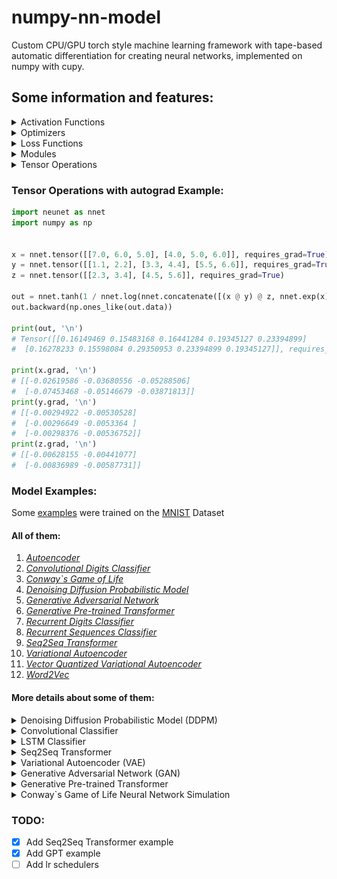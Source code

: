 # numpy-nn-model
Сustom CPU/GPU torch style machine learning framework with tape-based automatic differentiation for creating neural networks, implemented on numpy with cupy.

## Some information and features:

<details>
<summary>Activation Functions</summary>

1) Sigmoid
2) Tanh
3) Softmax
4) LogSoftmax
5) Softplus
6) Softsign
7) Swish
8) Mish
9) TanhExp
10) ReLU
11) LeakyReLU
12) ELU
13) SELU
14) GELU

*[See Activation Functions...](neunet/nn/activations.py)*

</details>


<details>
<summary>Optimizers</summary>

1) SGD
2) Momentum
3) RMSProp
4) Adam
5) NAdam
6) AdaMax
7) AdaGrad
8) AdaDelta

*[See Optimizers...](neunet/optim.py)*

</details>


<details>
<summary>Loss Functions</summary>

1) MSELoss
2) BCELoss
3) CrossEntropyLoss
4) NLLLoss
5) L1Loss
6) KLDivLoss

*[See Loss Functions...](neunet/nn/losses.py)*

</details>


<details>
<summary>Modules</summary>

1) Linear
2) Dropout
3) BatchNorm1d
4) BatchNorm2d
5) LayerNorm
6) RMSNorm
7) Conv2d
8) ConvTranspose2d
9) MaxPool2d
10) AvgPool2d
11) ZeroPad2d
12) Flatten
13) Embedding
14) Bidirectional
15) RNN
16) LSTM
17) GRU

*[See Modules...](neunet/nn/layers)*

</details>


<details>
<summary>Tensor Operations</summary>

1) add, sub, mul, div, matmul, abs
2) sum, mean, var, max, min, maximum, minimum, argmax, argmin   
3) transpose, swapaxes, reshape, concatenate, flip, slicing
4) power, exp, log, sqrt, sin, cos, tanh
5) ones, zeros, ones_like, zeros_like, arange, rand, randn

</details>


### Tensor Operations with autograd Example:
```python
import neunet as nnet
import numpy as np


x = nnet.tensor([[7.0, 6.0, 5.0], [4.0, 5.0, 6.0]], requires_grad=True)
y = nnet.tensor([[1.1, 2.2], [3.3, 4.4], [5.5, 6.6]], requires_grad=True)
z = nnet.tensor([[2.3, 3.4], [4.5, 5.6]], requires_grad=True)

out = nnet.tanh(1 / nnet.log(nnet.concatenate([(x @ y) @ z, nnet.exp(x) / nnet.sqrt(x)], axis = 1)))
out.backward(np.ones_like(out.data))

print(out, '\n')
# Tensor([[0.16149469 0.15483168 0.16441284 0.19345127 0.23394899]
#  [0.16278233 0.15598084 0.29350953 0.23394899 0.19345127]], requires_grad=True)

print(x.grad, '\n')
# [[-0.02619586 -0.03680556 -0.05288506]
#  [-0.07453468 -0.05146679 -0.03871813]]
print(y.grad, '\n')
# [[-0.00294922 -0.00530528]
#  [-0.00296649 -0.0053364 ]
#  [-0.00298376 -0.00536752]]
print(z.grad, '\n')
# [[-0.00628155 -0.00441077]
#  [-0.00836989 -0.00587731]]
```



### Model Examples:
Some [examples](examples/) were trained on the [MNIST](https://pjreddie.com/projects/mnist-in-csv/) Dataset   

#### All of them:
1. *[Autoencoder](examples/ae.py)*        
2. *[Convolutional Digits Classifier](examples/convolutional_digits_classifier.py)*    
3. *[Conway`s Game of Life](examples/conway.py)*  
4. *[Denoising Diffusion Probabilistic Model](examples/ddpm.py)*
5. *[Generative Adversarial Network](examples/gan.py)*     
6. *[Generative Pre-trained Transformer](examples/gpt.py)*
7. *[Recurrent Digits Classifier](examples/recurrent_digits_classifier.py)*    
8. *[Recurrent Sequences Classifier](examples/recurrent_sequences_classifier.py)*    
9. *[Seq2Seq Transformer](examples/seq2seq.py)*
10. *[Variational Autoencoder](examples/vae.py)*    
11. *[Vector Quantized Variational Autoencoder](examples/vqvae.py)* 
12. *[Word2Vec](examples/word2vec.py)*



#### More details about some of them:

<details>
<summary>Denoising Diffusion Probabilistic Model (DDPM)</summary>

<p align="center">
<img src="generated images/ddpm_mnist.gif" width=20% height=20%>
<img src="generated images/ddpm_utkface.gif" width=20% height=20%>
</p>

Code:   
*[Model Example](examples/ddpm.py)*
</details>

<details>
<summary>Convolutional Classifier</summary>

```python
from tqdm import tqdm
from neunet.optim import Adam
import neunet as nnet
import neunet.nn as nn
import numpy as np

from data_loader import load_mnist

image_size = (1, 28, 28)

training_dataset, test_dataset, training_targets, test_targets = load_mnist()
training_dataset = training_dataset / 127.5-1
test_dataset = test_dataset / 127.5-1

class Conv2dClassifier(nn.Module):
    def __init__(self):
        super(Conv2dClassifier, self).__init__()

        self.conv1 = nn.Conv2d(1, 8, 3, 1, 1)
        self.maxpool1 = nn.MaxPool2d(2, 2)

        self.conv2 = nn.Conv2d(8, 16, 3, 1, 1)
        self.maxpool2 = nn.MaxPool2d(2, 2)

        self.bnorm = nn.BatchNorm2d(16)
        self.leaky_relu = nn.LeakyReLU()
        
        self.fc1 = nn.Linear(784, 10)
        self.sigmoid = nn.Sigmoid()

    def forward(self, x):
        x = self.conv1(x)
        x = self.leaky_relu(x)
        x = self.maxpool1(x)

        x = self.conv2(x)
        x = self.leaky_relu(x)
        x = self.maxpool2(x)

        x = self.bnorm(x)

        x = x.reshape(x.shape[0], -1)
        x = self.fc1(x)
        x = self.sigmoid(x)
        
        return x

classifier = Conv2dClassifier()

def one_hot_encode(labels):
    one_hot_labels = np.zeros((labels.shape[0], 10))

    for i in range(labels.shape[0]):
        one_hot_labels[i, int(labels[i])] = 1

    return one_hot_labels


loss_fn = nn.MSELoss()
optimizer = Adam(classifier.parameters(), lr = 0.001)

batch_size = 100
epochs = 3

for epoch in range(epochs):
    tqdm_range = tqdm(range(0, len(training_dataset), batch_size), desc = 'epoch ' + str(epoch))
    for i in tqdm_range:
        batch = training_dataset[i:i+batch_size]
        batch = batch.reshape(batch.shape[0], image_size[0], image_size[1], image_size[2])
        batch = nnet.tensor(batch)

        labels = one_hot_encode(training_targets[i:i+batch_size])

        optimizer.zero_grad()
        outputs = classifier(batch)
        loss = loss_fn(outputs, labels)
        loss.backward()
        optimizer.step()

        tqdm_range.set_description(f'epoch: {epoch + 1}/{epochs}, loss: {loss.data:.7f}')
```
###### (prediction on test MNIST data with this model is 97 %)

Code:   
*[Model Example](examples/convolutional_digits_classifier.py)*
</details>

<details>
<summary>LSTM Classifier</summary>

```python
from tqdm import tqdm
from neunet.optim import Adam
import neunet as nnet
import neunet.nn as nn
import numpy as np
import os

from data_loader import load_mnist

image_size = (1, 28, 28)

training_dataset, test_dataset, training_targets, test_targets = load_mnist()
training_dataset = training_dataset / 127.5-1
test_dataset = test_dataset / 127.5-1

class RecurrentClassifier(nn.Module):
    def __init__(self):
        super(RecurrentClassifier, self).__init__()

        self.lstm1 = nn.LSTM(28, 128, return_sequences=True)
        self.lstm2 = nn.LSTM(128, 128, return_sequences=False)
        self.fc1 = nn.Linear(128, 10)
        self.sigmoid = nn.Sigmoid()

    def forward(self, x):
        x = self.lstm1(x)
        x = self.lstm2(x)
        x = x.reshape(x.shape[0], -1)
        x = self.fc1(x)
        x = self.sigmoid(x)

        return x


classifier = RecurrentClassifier()

def one_hot_encode(labels):
    one_hot_labels = np.zeros((labels.shape[0], 10))
    for i in range(labels.shape[0]):
        one_hot_labels[i, int(labels[i])] = 1

    return one_hot_labels


loss_fn = nn.MSELoss()
optimizer = Adam(classifier.parameters(), lr = 0.0001)

batch_size = 100
epochs = 5

for epoch in range(epochs):
    tqdm_range = tqdm(range(0, len(training_dataset), batch_size), desc = 'epoch ' + str(epoch))
    for i in tqdm_range:
        batch = training_dataset[i:i+batch_size]
        batch = batch.reshape(batch.shape[0], image_size[1], image_size[2])
        batch = nnet.tensor(batch)

        labels = one_hot_encode(training_targets[i:i+batch_size])

        optimizer.zero_grad()

        outputs = classifier(batch)

        loss = loss_fn(outputs, labels)

        loss.backward()

        optimizer.step()

        tqdm_range.set_description(f'epoch: {epoch + 1}/{epochs}, loss: {loss.data:.7f}')
```
###### (prediction on test MNIST data with this model is 93 %)

Code:   
*[Model Example](examples/recurrent_digits_classifier.py)*
</details>

<details>
<summary>Seq2Seq Transformer</summary>

#### Examples of translated sentences (EN -> DE) of validation set:  

>Example №1  
*Input sentence: These four people are standing outdoors, with 3 dogs.  
Decoded sentence: Vier Personen stehen im Freien mit drei Hunden.  
Target sentence: Diese vier Personen stehen mit 3 Hunden im Freien.*  

>Example №2  
*Input sentence: A man in a martial arts uniform in midair.  
Decoded sentence: Ein Mann in Uniform befindet sich in der Luft.  
Target sentence: Ein Mann in einem Karateanzug in der Luft.*  

>Example №3  
*Input sentence: A long-haired, male musician is playing on a piano.  
Decoded sentence: Ein langhaariger Mann spielt Klavier auf einem Klavier.   
Target sentence: Ein Musiker mit langen Haaren spielt Keyboard.*  

>Example №4  
*Input sentence: A child is laying on a beige rug laughing.  
Decoded sentence: Ein Kind liegt auf einem beigen Teppich.  
Target sentence: Ein Kind liegt auf einem beigefarbenen Teppich und lacht.*  

>Example №5  
*Input sentence: A dark-haired bearded man in glasses and a Hawaiian shirt is sitting on the grass.     
Decoded sentence: Ein bärtiger Mann mit Brille und einem dunkelhaarigen Mann sitzt im Gras.  
Target sentence: Ein dunkelhaariger Mann mit Bart, Brille und Hawaiihemd sitzt auf dem Gras.*  

#### Attention plots of the first sentence:

<p align="center">
<img src="generated images/attention plots.jpg" width=100% height=100%>
</p>

</details>


<details>
<summary>Variational Autoencoder (VAE)</summary>

```python
from tqdm import tqdm
from neunet.optim import Adam
import neunet as nnet
import neunet.nn as nn
import numpy as np
import matplotlib.pyplot as plt

from PIL import Image
from data_loader import load_mnist



noisy_inputs = False
samples_num = 25

def add_noise(data):
    noise_factor = 0.5

    noisy_data = data + noise_factor * np.random.normal(0, 1, (data.shape))

    return np.clip(noisy_data, 0, 1)

training_data, test_data, training_labels, test_labels = load_mnist()
training_data = training_data / 255
test_data = test_data / 255

latent_size = 2


class VAE(nn.Module):
    def __init__(self, input_size, latent_size):
        super().__init__()
        self.input_size = input_size
        self.latent_size = latent_size

        self.encoder = nn.Sequential(
            nn.Linear(input_size, 512),
            nn.ReLU(),
            nn.Linear(512, 256),
            nn.ReLU(),
            nn.Linear(256, latent_size),
            nn.ReLU(),
        )

        self.decoder = nn.Sequential(
            nn.Linear(latent_size, 256),
            nn.ReLU(),
            nn.Linear(256, 512),
            nn.ReLU(),
            nn.Linear(512, input_size),
            nn.Sigmoid()
        )
        self.mu_encoder = nn.Linear(latent_size, latent_size)
        self.logvar_encoder = nn.Linear(latent_size, latent_size)

        self.loss_fn = nn.BCELoss(reduction='sum')

    def reparameterize(self, mu, logvar):
        std = logvar.mul(0.5).exp()
        eps = nnet.tensor(np.random.normal(0, 1, size=std.shape))
        z = mu + eps * std
        return z

    def forward(self, x):
        x = self.encoder(x)

        mu = self.mu_encoder(x)
        logvar = self.logvar_encoder(x)

        z = self.reparameterize(mu, logvar)

        return self.decoder(z), mu, logvar

    def loss_function(self, x, x_recon, mu, logvar):
        BCE = self.loss_fn(x_recon, x)
        KLD = -0.5 * nnet.sum(1 + logvar - mu.power(2) - logvar.exp())
        return BCE + KLD
    
    def train(self, in_x, out_x, optimizer):
        x_recon, mu, logvar = self.forward(in_x)

        loss = self.loss_function(out_x, x_recon, mu, logvar)
        optimizer.zero_grad()
        loss.backward()
        optimizer.step()
        return loss
        

    def encode(self, x):
        x = self.encoder(x)

        mu = self.mu_encoder(x)
        logvar = self.logvar_encoder(x)

        z = self.reparameterize(mu, logvar)

        return z

    def decode(self, z):
        return self.decoder(z)

    def reconstruct(self, x):
        return self.forward(x)[0]

vae = VAE(28 * 28, latent_size)
optimizer = Adam(vae.parameters(), lr=0.001)


batch_size = 100
epochs = 30

for epoch in range(epochs):
    
    tqdm_range = tqdm(range(0, len(training_data), batch_size), desc = 'epoch %d' % epoch)
    for i in tqdm_range:
        batch = training_data[i:i+batch_size]

        in_batch = nnet.tensor(batch, requires_grad=False).reshape(-1, 28 * 28)
        if noisy_inputs:
            in_batch = nnet.tensor(add_noise(in_batch.data), requires_grad=False)

        out_batch = nnet.tensor(batch, requires_grad=False).reshape(-1, 28 * 28)

        loss = vae.train(in_batch, out_batch, optimizer)
        
        tqdm_range.set_description(f'epoch: {epoch + 1}/{epochs}, loss: {loss.data:.7f}')


    generated = vae.decode(nnet.tensor(np.random.normal(0, 1, size=(samples_num, latent_size)), requires_grad=False)).data
    
    # samples = training_data[np.random.randint(0, len(training_data), samples_num)]
    # if noisy_inputs:
    #     samples = add_noise(samples)
    # generated = vae.reconstruct(nnet.tensor(samples, requires_grad=False).reshape(-1, 28 * 28)).data

    for i in range(25):
        image = generated[i] * 255
        image = image.astype(np.uint8)
        image = image.reshape(28, 28)
        image = Image.fromarray(image)
        image.save(f'generated images/{i}.png')
```
Code:   
*[Model example](examples/vae.py)*   

##### VAE Results:
Noisy Data Example | Noise Removed Data Example
:-------------------------:|:-------------------------:
<img src="generated images/vae_input_samples.jpg"> |  <img src="generated images/vae_output_samples.jpg">

##### VAE 2D latent dim Plots:
Digits location in 2D latent space:   
<img src="generated images/vae_2d_latent_space.jpg" width=75% height=75%>

Digits labels in 2D latent space:   
<img src="generated images/vae_2d_latent_space_labels.jpg" width=75% height=75%>
</details>

<details>
<summary>Generative Adversarial Network (GAN)</summary>

```python
from tqdm import tqdm
from neunet.optim import Adam
import neunet as nnet
import neunet.nn as nn
import numpy as np
import os

from PIL import Image
from data_loader import load_mnist




image_size = (1, 28, 28)
x_num, y_num = 5, 5
samples_num = x_num * y_num
margin = 15

dataset, _, _, _ = load_mnist()
dataset = dataset / 127.5-1 # normalization: / 255 => [0; 1]  #/ 127.5-1 => [-1; 1]

noise_size = 100


generator = nn.Sequential(
    nn.Linear(noise_size, 256),
    nn.LeakyReLU(),
    nn.BatchNorm1d(256),
    nn.Linear(256, 512),
    nn.Dropout(0.2),
    nn.BatchNorm1d(512),
    nn.LeakyReLU(),
    nn.Linear(512, 784),
    nn.Tanh()
)

discriminator = nn.Sequential(
    nn.Linear(784, 128),
    nn.LeakyReLU(),
    nn.Linear(128, 64),
    nn.LeakyReLU(),
    nn.Linear(64, 1),
    nn.Sigmoid()
)

loss_fn = nn.MSELoss()

g_optimizer = Adam(generator.parameters(), lr = 0.001, betas = (0.5, 0.999))
d_optimizer = Adam(discriminator.parameters(), lr = 0.001, betas = (0.5, 0.999))

batch_size = 64
epochs = 3


for epoch in range(epochs):
    tqdm_range = tqdm(range(0, len(dataset), batch_size), desc = f'epoch {epoch}')
    for i in tqdm_range:
        batch = dataset[i:i+batch_size]
        batch = nnet.tensor(batch, requires_grad = False)

        d_optimizer.zero_grad()

        # train discriminator on real data
        real_data = batch
        real_data = real_data.reshape(real_data.shape[0], -1)

        real_data_prediction = discriminator(real_data) 
        real_data_loss = loss_fn(real_data_prediction, nnet.tensor(np.ones((real_data_prediction.shape[0], 1)), requires_grad = False))
        real_data_loss.backward()
        d_optimizer.step()

        # train discriminator on fake data
        noise = nnet.tensor(np.random.normal(0, 1, (batch_size, noise_size)), requires_grad = False)
        fake_data = generator(noise)
        fake_data_prediction = discriminator(fake_data)
        fake_data_loss = loss_fn(fake_data_prediction, nnet.tensor(np.zeros((fake_data_prediction.shape[0], 1)), requires_grad = False))
        fake_data_loss.backward()
        d_optimizer.step()

        g_optimizer.zero_grad()

        noise = nnet.tensor(np.random.normal(0, 1, (batch_size, noise_size)), requires_grad = False)
        fake_data = generator(noise)
        fake_data_prediction = discriminator(fake_data)
        fake_data_loss = loss_fn(fake_data_prediction, nnet.tensor(np.ones((fake_data_prediction.shape[0], 1)), requires_grad = False))
        fake_data_loss.backward()
        g_optimizer.step()

        g_loss = -np.log(fake_data_prediction.data).mean()
        d_loss = -np.log(real_data_prediction.data).mean() - np.log(1 - fake_data_prediction.data).mean()
        tqdm_range.set_description(
            f'epoch: {epoch + 1}/{epochs}, G loss: {g_loss:.7f}, D loss: {d_loss:.7f}'
        )

    noise = nnet.tensor(np.random.normal(0, 1, (samples_num, noise_size)), requires_grad = False)
    generated_images = generator(noise)
    generated_images = generated_images.reshape(generated_images.shape[0], 1, 28, 28)
    generated_images = generated_images.data

    for i in range(samples_num):
        image = generated_images[i] * 127.5 + 127.5
        image = image.astype(np.uint8)
        image = image.reshape(28, 28)
        image = Image.fromarray(image)
        image.save(f'generated images/{i}.png')
```


Code:   
*[Model example](examples/gan.py)*   


##### GAN Results:
Training process Example | Interpolation between images Example
:-------------------------:|:-------------------------:
<img src="generated images/gan_training_process.gif"> |  <img src="generated images/gan_vectors_interpolation.gif">
</details>

<details>
<summary>Generative Pre-trained Transformer</summary>

#### Examples of a model trained to generate prompts for Stable Diffusion:  

>Example №1  
*a detailed image of a dark haired cyborg - car 3 d model, a glowing aura, symmetrical, intricate, elegant, highly detailed, digital painting, artstation, concept art, smooth, sharp focus, illustration, art by krenz cushart and artem demura* 

>Example №2  
*an female warrior, full length, red hair, dark eyes, symmetrical face, highly detailed, digital art, sharp focus, trending on art station, anime art style*  

>Example №3  
*portrait of a young ruggedly handsome but joyful pirate, male, masculine, upper body, red hair, long hair, d & d, fantasy, sharp features, piercing gaze, sharp features, digital painting, artstation, concept art, matte, sharp*

>Example №4  
*an anthropomorphic fox wizard, fine art, award winning, intricate, elegant, sharp focus, cinematic lighting, highly detailed, digital painting, 8 k concept art, art by guweiz and z. w. gu, masterpiece, trending on artstation*

>Example №5  
*a beautiful portrait painting of a cyberpunk city by simon stalenhag and pascal blanche and alphonse mucha, in style of colorful comic. symmetry, hyper detailed. octanev render. trending on artstation*

</details>

<details>
<summary>Conway`s Game of Life Neural Network Simulation</summary>

```python
import itertools
import numpy as np
import neunet
import neunet.nn as nn
import neunet.optim as optim
import matplotlib.pyplot as plt
import matplotlib.animation as animation
from matplotlib.colors import ListedColormap
from tqdm import tqdm

'''
Conway's Game of Life

This example illustrates how to implement a neural network that can be trained to simulate Conway's Game of Life.
'''

N = 128
# Randomly create a grid
# grid = np.random.binomial(1, p = 0.2, size = (N, N))

# or define for example the Glider Gun configuration as shown in 
# https://conwaylife.com/wiki/Gosper_glider_gun 
# Other examples can be found in
# https://conwaylife.com/patterns/

grid = np.zeros((N, N))

gun_pattern_src = """
........................O...........
......................O.O...........
............OO......OO............OO
...........O...O....OO............OO
OO........O.....O...OO..............
OO........O...O.OO....O.O...........
..........O.....O.......O...........
...........O...O....................
............OO......................
"""

# Split the pattern into lines
lines = gun_pattern_src.strip().split('\n')

# Convert each line into an array of 1s and 0s
gun_pattern_grid = np.array([[1 if char == 'O' else 0 for char in line] for line in lines])

grid[0:gun_pattern_grid.shape[0], 0:gun_pattern_grid.shape[1]] = gun_pattern_grid

def update(grid):
    '''
    Native implementation of Conway's Game of Life
    '''
    updated_grid = grid.copy()
    for i in range(N):
        for j in range(N):
            # Use the modulo operator % to ensure that the indices wrap around the grid.
            # Using the modulus operator % to index an array creates the effect of a "toroidal" mesh, which can be thought of as the surface of a donut
            n_alived_neighbors = int(grid[(i-1)%N, (j-1)%N] + grid[(i-1)%N, j] + grid[(i-1)%N, (j+1)%N] + grid[i, (j-1)%N] + grid[i, (j+1)%N] + grid[(i+1)%N, (j-1)%N] + grid[(i+1)%N, j] + grid[(i+1)%N, (j+1)%N])

            if grid[i, j] == 1:
                if n_alived_neighbors < 2 or n_alived_neighbors > 3:
                    updated_grid[i, j] = 0
            else:
                if n_alived_neighbors == 3:
                    updated_grid[i, j] = 1

    return updated_grid

class GameOfLife(nn.Module):
    def __init__(self, ):
        super(GameOfLife, self).__init__()

        self.conv = nn.Conv2d(1, 1, 3, padding=0, bias=False)
        kernel = neunet.tensor([[[[1, 1, 1],
                                 [1, 0, 1],
                                 [1, 1, 1]]]])
        self.conv.weight.data = kernel

    def forward(self, grid: np.ndarray):
        '''
        Implementation of Conway's Game of Life using a convolution (works much faster)
        '''
        # Pad the grid to create a "toroidal" mesh effect
        grid_tensor = neunet.tensor(np.pad(grid, pad_width=1, mode='wrap'))[None, None, :, :]
        n_alive_neighbors = self.conv(grid_tensor).data
        updated_grid = ((n_alive_neighbors.astype(int) == 3) | ((grid.astype(int) == 1) & (n_alive_neighbors.astype(int) == 2)))
        updated_grid = updated_grid[0, 0, :, :]

        return updated_grid

game = GameOfLife()


class Dataset:
    def get_data(self):
        '''
        Generate data from all probable situations (2^9), 
        where (1 point - current point, 8 points - surrounding neighbors points)
        '''
        X = list(itertools.product([0, 1], repeat = 9))

        X = [np.array(x).reshape(3, 3) for x in X]
        Y = [game(x).astype(int) for x in X]

        return np.array(X), np.array(Y)
    
# architecture was borrowed from https://gist.github.com/failure-to-thrive/61048f3407836cc91ab1430eb8e342d9
class Net(nn.Module):
    def __init__(self):
        super(Net, self).__init__()
        self.conv1 = nn.Conv2d(1, 10, 3, padding=0) # 2
        self.conv2 = nn.Conv2d(10, 1, 1)

    def forward(self, x):
        x = neunet.tanh(self.conv1(x))
        x = self.conv2(x)
        return x

    def predict(self, x):
        # Pad the grid to create a "toroidal" mesh effect
        x = neunet.tensor(np.pad(x, pad_width = 1, mode='wrap'))[None, None, :, :]
        # Squeeze
        return self.forward(x).data[0, 0, :, :]

model = Net()

dataset = Dataset()
X, Y = dataset.get_data()

optimizer = optim.Adam(model.parameters(), lr=0.01)
criterion = nn.MSELoss()

epochs = 500

for epoch in range(epochs):
    tqdm_range = tqdm(zip(X, Y), total=len(X))
    perm = np.random.permutation(len(X))

    X = X[perm]
    Y = Y[perm]
    losses = []
    for x, y in tqdm_range:
        optimizer.zero_grad()

        x = neunet.tensor(np.pad(x, pad_width=1, mode='wrap'))[None, None, :, :]
        y = neunet.tensor(y)[None, None, :, :]
        y_pred = model(x)
  
        loss = criterion(y_pred, y)

        loss.backward()
        optimizer.step()
        losses.append(loss.data)
        tqdm_range.set_description(f"Epoch: {epoch + 1}/{epochs}, Loss: {loss.data:.7f}, Mean Loss: {np.mean(losses):.7f}")
        
model.eval()

def animate(i):
    global grid
    ax.clear()
    # grid = update(grid) # Native implementation
    # grid = game(grid) # Implementation using convolution
    grid = model.predict(grid) # Neural network
    ax.imshow(grid, cmap=ListedColormap(['black', 'lime']))#, interpolation='lanczos'

fig, ax = plt.subplots(figsize = (10, 10))
ani = animation.FuncAnimation(fig, animate, frames=30, interval=5)
plt.show()
```

Code:   
*[Model example](examples/conway.py)*   


##### Conway`s Game of Life Simulation Results:
Native implementation Example | Neural network Example
:-------------------------:|:-------------------------:
<img src="generated images/native_conway.gif"> |  <img src="generated images/neunet_conway.gif">

</details>



### TODO:
- [x] Add Seq2Seq Transformer example
- [x] Add GPT example
- [ ] Add lr schedulers
